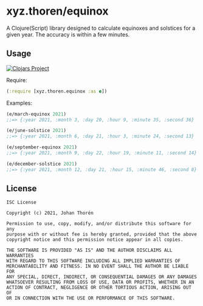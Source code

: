 # xyz.thoren/equinox

A Clojure(Script) library designed to calculate equinoxes and solstices for a
given year. The accuracy is within a few minutes.

## Usage

[![Clojars Project](https://img.shields.io/clojars/v/xyz.thoren/equinox.svg)](https://clojars.org/xyz.thoren/equinox)

Require:

``` clojure
(:require [xyz.thoren.equinox :as e])
```

Examples:

``` clojure
(e/march-equinox 2021)
;;=> {:year 2021, :month 3, :day 20, :hour 9, :minute 35, :second 36}

(e/june-solstice 2021)
;;=> {:year 2021, :month 6, :day 21, :hour 3, :minute 24, :second 13}

(e/september-equinox 2021)
;;=> {:year 2021, :month 9, :day 22, :hour 19, :minute 11, :second 14}

(e/december-solstice 2021)
;;=> {:year 2021, :month 12, :day 21, :hour 15, :minute 46, :second 8}
```

## License

```
ISC License

Copyright (c) 2021, Johan Thorén

Permission to use, copy, modify, and/or distribute this software for any
purpose with or without fee is hereby granted, provided that the above
copyright notice and this permission notice appear in all copies.

THE SOFTWARE IS PROVIDED "AS IS" AND THE AUTHOR DISCLAIMS ALL WARRANTIES
WITH REGARD TO THIS SOFTWARE INCLUDING ALL IMPLIED WARRANTIES OF
MERCHANTABILITY AND FITNESS. IN NO EVENT SHALL THE AUTHOR BE LIABLE FOR
ANY SPECIAL, DIRECT, INDIRECT, OR CONSEQUENTIAL DAMAGES OR ANY DAMAGES
WHATSOEVER RESULTING FROM LOSS OF USE, DATA OR PROFITS, WHETHER IN AN
ACTION OF CONTRACT, NEGLIGENCE OR OTHER TORTIOUS ACTION, ARISING OUT OF
OR IN CONNECTION WITH THE USE OR PERFORMANCE OF THIS SOFTWARE.
```
